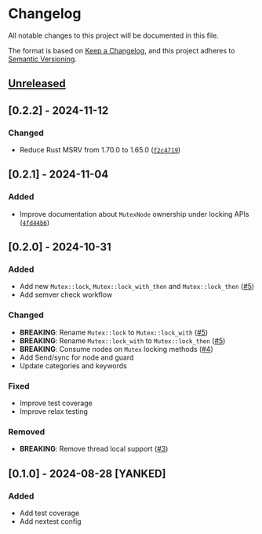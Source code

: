 # Changelog

All notable changes to this project will be documented in this file.

The format is based on [Keep a Changelog](https://keepachangelog.com/en/1.0.0/),
and this project adheres to [Semantic Versioning](https://semver.org/spec/v2.0.0.html).

## [Unreleased]

## [0.2.2] - 2024-11-12

### Changed
- Reduce Rust MSRV from 1.70.0 to 1.65.0 ([`f2c4719`])

[`f2c4719`]: https://github.com/pedromfedricci/clhlock/commit/f2c471992f336a375988b6ebb7118fc0005ba2f6

## [0.2.1] - 2024-11-04

### Added
- Improve documentation about `MutexNode` ownership under locking APIs ([`4fd44b6`])

[`4fd44b6`]: https://github.com/pedromfedricci/clhlock/commit/4fd44b61cfac89e20e29b2460477cc4582ea8f48

## [0.2.0] - 2024-10-31

### Added
- Add new `Mutex::lock`, `Mutex::lock_with_then` and `Mutex::lock_then` ([#5])
- Add semver check workflow

### Changed
- **BREAKING**: Rename `Mutex::lock` to `Mutex::lock_with` ([#5])
- **BREAKING**: Rename `Mutex::lock_with` to `Mutex::lock_then` ([#5])
- **BREAKING**: Consume nodes on `Mutex` locking methods  ([#4])
- Add Send/sync for node and guard
- Update categories and keywords

### Fixed
- Improve test coverage
- Improve relax testing

### Removed
- **BREAKING**: Remove thread local support ([#3])

[#5]: https://github.com/pedromfedricci/clhlock/pull/5
[#4]: https://github.com/pedromfedricci/clhlock/pull/4
[#3]: https://github.com/pedromfedricci/clhlock/pull/3

## [0.1.0] - 2024-08-28 [YANKED]

### Added
- Add test coverage
- Add nextest config

[unreleased]: https://github.com/pedromfedricci/clhlock/compare/v0.2.2..HEAD
